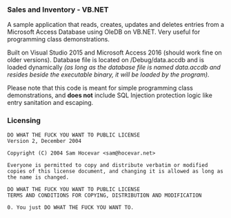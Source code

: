 ### Sales and Inventory - VB.NET

A sample application that reads, creates, updates and deletes entries from a Microsoft Access Database using OleDB on VB.NET. Very useful for programming class demonstrations.

Built on Visual Studio 2015 and Microsoft Access 2016 (should work fine on older versions). Database file is located on /Debug/data.accdb and is loaded dynamically *(as long as the database file is named data.accdb and resides beside the executable binary, it will be loaded by the program).*

Please note that this code is meant for simple programming class demonstrations, and **does not** include SQL Injection protection logic like entry sanitation and escaping.

### Licensing

    DO WHAT THE FUCK YOU WANT TO PUBLIC LICENSE
    Version 2, December 2004

    Copyright (C) 2004 Sam Hocevar <sam@hocevar.net>

    Everyone is permitted to copy and distribute verbatim or modified copies of this license document, and changing it is allowed as long as the name is changed.

    DO WHAT THE FUCK YOU WANT TO PUBLIC LICENSE
    TERMS AND CONDITIONS FOR COPYING, DISTRIBUTION AND MODIFICATION

    0. You just DO WHAT THE FUCK YOU WANT TO.